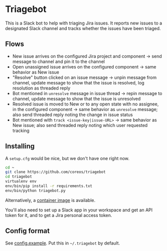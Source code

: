 # Triagebot

This is a Slack bot to help with triaging Jira issues.  It reports new issues to a designated Slack channel and tracks whether the issues have been triaged.

## Flows

- New issue arrives on the configured Jira project and component →
  send message to channel and pin it to the channel
- Open unassigned issue arrives on the configured component →
  same behavior as New issue
- "Resolve" button clicked on an issue message →
  unpin message from channel, update message to show that the issue is resolved, log resolution as threaded reply
- Bot mentioned in `unresolve` message in issue thread →
  repin message to channel, update message to show that the issue is unresolved
- Resolved issue is moved to New or to any open state with no assignee, in the configured component →
  same behavior as `unresolve` message; also send threaded reply noting the change in issue status
- Bot mentioned with `track <issue-key|issue-URL>` →
  same behavior as New issue; also send threaded reply noting which user requested tracking

## Installing

A `setup.cfg` would be nice, but we don't have one right now.

```sh
cd ~
git clone https://github.com/coreos/triagebot
cd triagebot
virtualenv env
env/bin/pip install -r requirements.txt
env/bin/python triagebot.py
```

Alternatively, a [container image](https://quay.io/repository/coreos/triagebot) is available.

You'll also need to set up a Slack app in your workspace and get an API token for it, and to get a Jira personal access token.

## Config format

See [config.example](config.example).  Put this in `~/.triagebot` by default.
